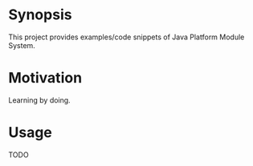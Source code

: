 # Synopsis

This project provides examples/code snippets of Java Platform Module System.

# Motivation

Learning by doing.

# Usage

TODO

